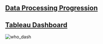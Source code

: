 ## [Data Processing Progression](https://portfolio-cmr.github.io/WHO_Life_Expectancy_Dash/)

## [Tableau Dashboard](https://public.tableau.com/app/profile/colton.robbins/viz/WHOlifeexpectancy/WHOLifeexpectancy?publish=yes)

![who_dash](WHO_Life_Expectancy_Dash/images/who_dash.png)